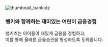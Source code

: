 ![thumbnail_bankidz](https://user-images.githubusercontent.com/83692797/195279590-f7f9b4d8-1f37-4f38-a538-e5be945918e4.png)

### 뱅키와 함께하는 재미있는 어린이 금융경험
뱅키즈는 아이들이 재밌게 금융을 경험하고,</br>
이를 통해 올바른 금융습관을 형성하도록 도와줍니다.

